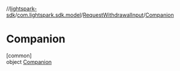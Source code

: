 //[lightspark-sdk](../../../../index.md)/[com.lightspark.sdk.model](../../index.md)/[RequestWithdrawalInput](../index.md)/[Companion](index.md)

# Companion

[common]\
object [Companion](index.md)
